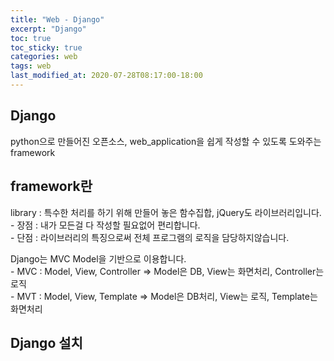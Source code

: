 ```yaml
---
title: "Web - Django"
excerpt: "Django"
toc: true
toc_sticky: true
categories: web
tags: web
last_modified_at: 2020-07-28T08:17:00-18:00
---
```

## Django  
python으로 만들어진 오픈소스, web_application을 쉽게 작성할 수 있도록 도와주는 framework  

## framework란  
library : 특수한 처리를 하기 위해 만들어 놓은 함수집합, jQuery도 라이브러리입니다.  
		- 장점 : 내가 모든걸 다 작성할 필요없어 편리합니다.  
		- 단점 : 라이브러리의 특징으로써 전체 프로그램의 로직을 담당하지않습니다.  
		
Django는 MVC Model을 기반으로 이용합니다.  
	- MVC : Model, View, Controller => Model은 DB, View는 화면처리, Controller는 로직  
	- MVT : Model, View, Template => Model은 DB처리, View는 로직, Template는 화면처리  
	
## Django 설치

